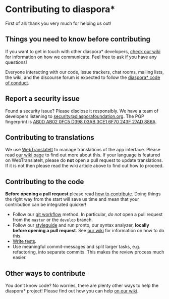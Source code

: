 # Contributing to diaspora\*

First of all: thank you very much for helping us out!

## Things you need to know before contributing

If you want to get in touch with other diaspora\* developers, [check our wiki][how-we-communicate] for information on how we communicate. Feel free to ask if you have any questions!

Everyone interacting with our code, issue trackers, chat rooms, mailing lists, the wiki, and the discourse forum is expected to follow the [diaspora\* code of conduct][code-of-conduct].

## Report a security issue

Found a security issue? Please disclose it responsibly. We have a team of developers listening to [security@diasporafoundation.org][sec-mail]. The PGP fingerprint is [AB0D AB02 0FC5 D398 03AB 3CE1 6F70 243F 27AD 886A][pgp].

## Contributing to translations

We use [WebTranslateIt][webtranslateit] to manage translations of the app interface. Please read [our wiki page][translation-wiki] to find out more about this. If your language is featured on WebTranslateIt, please do **not** open a pull request to update translations. If it is not then please read the wiki article above to find out how to proceed.

## Contributing to the code

**Before opening a pull request** please read [how to contribute][contribute]. Doing things the right way from the start will save us time and mean that your contribution can be integrated quicker!
- Follow our [git workflow][git-workflow] method. In particular, *do not* open a pull request from the `master` or the `develop` branch.
- Follow our [styleguide][styleguide] and run pronto, our syntax analyzer, **locally before opening a pull request**. See [our wiki][pronto] for information on how to do this.
- [Write tests][testing-workflow].
- Use meaningful commit-messages and split larger tasks, e.g. refactoring, into separate commits. This makes the review process much easier.

## Other ways to contribute

You don’t know code? No worries, there are plenty other ways to help the diaspora* project! Please find out how you can help [on our wiki][other-ways].

[code-of-conduct]: https://github.com/diaspora/diaspora/blob/develop/CODE_OF_CONDUCT.md
[how-we-communicate]: https://wiki.diasporafoundation.org/How_we_communicate
[pgp]: https://pgp.mit.edu/pks/lookup?op=get&search=0x6F70243F27AD886A
[sec-mail]: mailto:security@diasporafoundation.org
[webtranslateit]: https://webtranslateit.com/en/projects/3020-Diaspora
[translation-wiki]: https://wiki.diasporafoundation.org/Contribute_translations
[contribute]: https://wiki.diasporafoundation.org/Getting_started_with_contributing
[git-workflow]: https://wiki.diasporafoundation.org/Git_Workflow
[styleguide]: https://wiki.diasporafoundation.org/Styleguide
[pronto]: https://wiki.diasporafoundation.org/Styleguide#Automatic_local_review
[testing-workflow]: https://wiki.diasporafoundation.org/Testing_Workflow
[other-ways]: https://wiki.diasporafoundation.org/Other_ways_to_contribute
